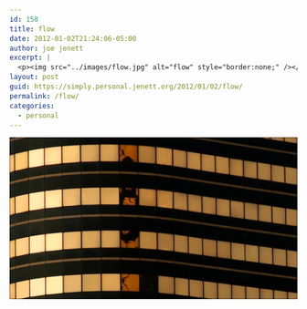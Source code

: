 ```yaml
---
id: 158
title: flow
date: 2012-01-02T21:24:06-05:00
author: joe jenett
excerpt: |
  <p><img src="../images/flow.jpg" alt="flow" style="border:none;" /></p>
layout: post
guid: https://simply.personal.jenett.org/2012/01/02/flow/
permalink: /flow/
categories:
  - personal
---
```

<img src="../images/flow.jpg" alt="flow" style="border:none;" />
